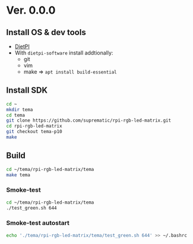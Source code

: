 # Ver. 0.0.0

## Install OS & dev tools

- [DietPI](https://dietpi.com/docs/user-guide_installation/)
- With `dietpi-software` install addtionally:
  - git
  - vim
  - make => `apt install build-essential`


## Install SDK
```bash
cd ~
mkdir tema
cd tema
git clone https://github.com/suprematic/rpi-rgb-led-matrix.git
cd rpi-rgb-led-matrix
git checkout tema-p10
make
```

## Build
```bash
cd ~/tema/rpi-rgb-led-matrix/tema
make tema
```

### Smoke-test
```bash
cd ~/tema/rpi-rgb-led-matrix/tema
./test_green.sh 644
```

### Smoke-test autostart
```bash
echo './tema/rpi-rgb-led-matrix/tema/test_green.sh 644' >> ~/.bashrc
```